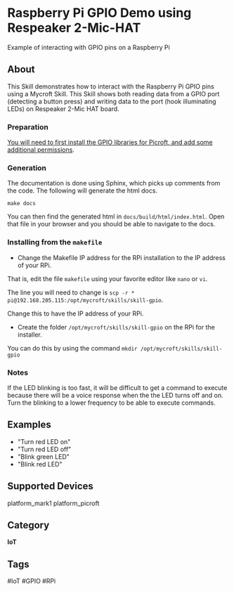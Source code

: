 # Raspberry Pi GPIO Demo using Respeaker 2-Mic-HAT
Example of interacting with GPIO pins on a Raspberry Pi

## About 
This Skill demonstrates how to interact with the Raspberry Pi GPIO pins using a Mycroft Skill. This Skill shows both reading data from a GPIO port (detecting a button press) and writing data to the port (hook illuminating LEDs) on Respeaker 2-Mic HAT board.

### Preparation

[You will need to first install the GPIO libraries for Picroft, and add some additional permissions](https://mycroft.ai/documentation/picroft/#using-the-gpio-pins-on-the-raspberry-pi-3).

### Generation

The documentation is done using Sphinx, which picks up comments from the code.  The following will generate the html docs.

```make docs```

You can then find the generated html in ```docs/build/html/index.html```.  Open that file in your browser and you should be able to navigate to the docs.

### Installing from the `makefile`

* Change the Makefile IP address for the RPi installation to the IP address of your RPi. 

That is, edit the file `makefile` using your favorite editor like `nano` or `vi`. 

The line you will need to change is `scp -r * pi@192.168.205.115:/opt/mycroft/skills/skill-gpio`. 

Change this to have the IP address of your RPi. 

* Create the folder ```/opt/mycroft/skills/skill-gpio``` on the RPi for the installer. 

You can do this by using the command `mkdir /opt/mycroft/skills/skill-gpio`

### Notes

If the LED blinking is too fast, it will be difficult to get a command to execute because there will be a voice response when the the LED turns off and on. Turn the blinking to a lower frequency to be able to execute commands. 

## Examples 
* "Turn red LED on"
* "Turn red LED off"
* "Blink green LED"
* "Blink red LED"

## Supported Devices 
platform_mark1 platform_picroft 

## Category
**IoT**

## Tags
#IoT
#GPIO
#RPi
